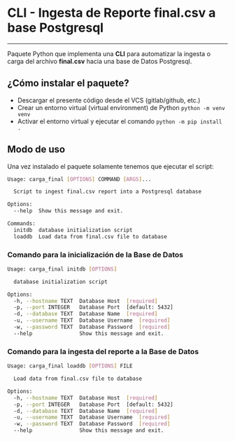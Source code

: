 # CLI - Ingesta de Reporte final.csv a base Postgresql

---

Paquete Python que implementa una **CLI** para automatizar la ingesta o carga del archivo **final.csv** hacia una base de Datos Postgresql.

## ¿Cómo instalar el paquete?

- Descargar el presente código desde el VCS (gitlab/github, etc.)
- Crear un entorno virtual (virtual environment) de Python `python -m venv venv`
- Activar el entorno virtual y ejecutar el comando `python -m pip install .`

## Modo de uso

Una vez instalado el paquete solamente tenemos que ejecutar el script:

```bash
Usage: carga_final [OPTIONS] COMMAND [ARGS]...

  Script to ingest final.csv report into a Postgresql database

Options:
  --help  Show this message and exit.

Commands:
  initdb  database initialization script
  loaddb  Load data from final.csv file to database

```

### Comando para la inicialización de la Base de Datos

```bash
Usage: carga_final initdb [OPTIONS]

  database initialization script

Options:
  -h, --hostname TEXT  Database Host  [required]
  -p, --port INTEGER   Database Port  [default: 5432]
  -d, --database TEXT  Database Name  [required]
  -u, --username TEXT  Database Username  [required]
  -w, --password TEXT  Database Password  [required]
  --help               Show this message and exit.

```

### Comando para la ingesta del reporte a la Base de Datos

```bash
Usage: carga_final loaddb [OPTIONS] FILE

  Load data from final.csv file to database

Options:
  -h, --hostname TEXT  Database Host  [required]
  -p, --port INTEGER   Database Port  [default: 5432]
  -d, --database TEXT  Database Name  [required]
  -u, --username TEXT  Database Username  [required]
  -w, --password TEXT  Database Password  [required]
  --help               Show this message and exit.
```
